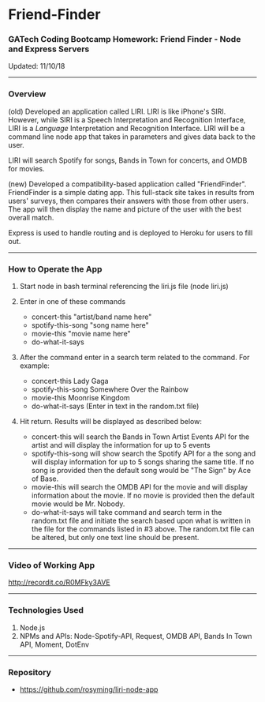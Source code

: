 # Friend-Finder
### GATech Coding Bootcamp Homework: Friend Finder - Node and Express Servers
Updated: 11/10/18

- - -
### Overview
(old) Developed an application called LIRI. LIRI is like iPhone's SIRI. However, while SIRI is a Speech Interpretation and Recognition Interface, LIRI is a _Language_ Interpretation and Recognition Interface. LIRI will be a command line node app that takes in parameters and gives data back to the user. 

LIRI will search Spotify for songs, Bands in Town for concerts, and OMDB for movies.

(new) Developed a compatibility-based application called "FriendFinder". FriendFinder is a simple dating app. This full-stack site takes in results from users' surveys, then compares their answers with those from other users. The app will then display the name and picture of the user with the best overall match. 

Express is used to handle routing and is deployed to Heroku for users to fill out.


- - -
### How to Operate the App
1. Start node in bash terminal referencing the liri.js file (node liri.js)

2. Enter in one of these commands
    * concert-this "artist/band name here"
    * spotify-this-song "song name here"
    * movie-this "movie name here"
    * do-what-it-says

3. After the command enter in a search term related to the command. For example:
    * concert-this Lady Gaga
    * spotify-this-song Somewhere Over the Rainbow
    * movie-this Moonrise Kingdom
    * do-what-it-says (Enter in text in the random.txt file)

4. Hit return. Results will be displayed as described below:
    * concert-this will search the Bands in Town Artist Events API for the artist and will display the information for up to 5 events
    * spotify-this-song will show search the Spotify API for a the song and will display information for up to 5 songs sharing the same title. If no song is provided then the default song would be "The Sign" by Ace of Base.
    * movie-this will search the OMDB API for the movie and will display information about the movie. If no movie is provided then the default movie would be Mr. Nobody.
    * do-what-it-says will take command and search term in the random.txt file and initiate the search based upon what is written in the file for the commands listed in #3 above. The random.txt file can be altered, but only one text line should be present.

- - -
### Video of Working App
http://recordit.co/R0MFky3AVE

- - -
### Technologies Used
1. Node.js
2. NPMs and APIs: Node-Spotify-API, Request, OMDB API, Bands In Town API, Moment, DotEnv

- - -
### Repository
* https://github.com/rosyming/liri-node-app





